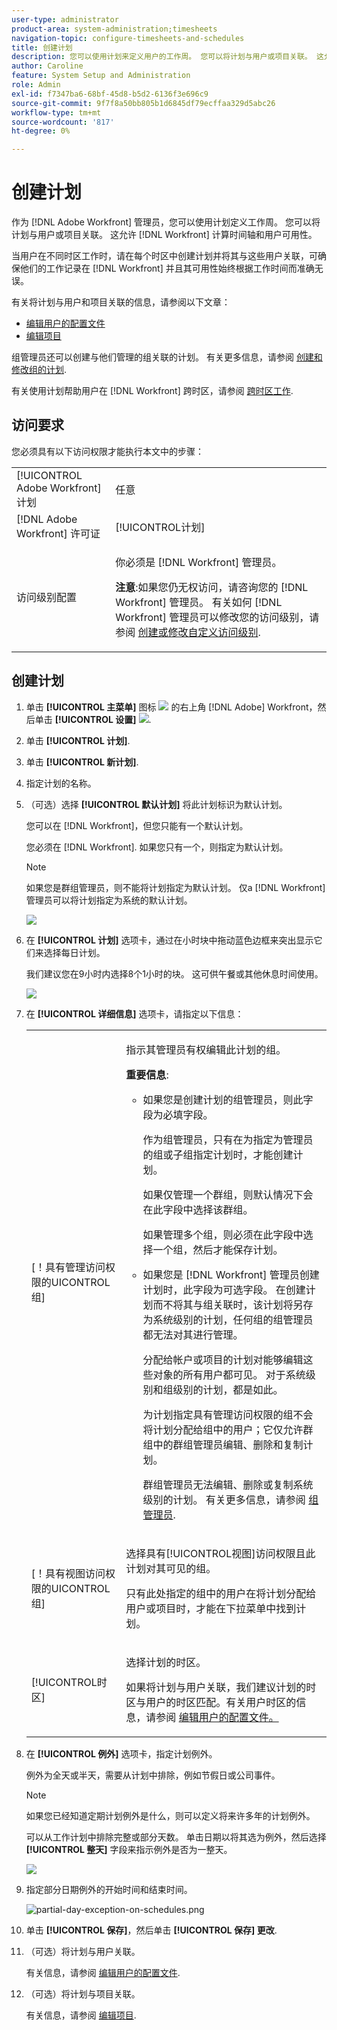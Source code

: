 ```yaml
---
user-type: administrator
product-area: system-administration;timesheets
navigation-topic: configure-timesheets-and-schedules
title: 创建计划
description: 您可以使用计划来定义用户的工作周。 您可以将计划与用户或项目关联。 这允许 [!DNL Workfront] 计算时间轴和用户可用性。
author: Caroline
feature: System Setup and Administration
role: Admin
exl-id: f7347ba6-68bf-45d8-b5d2-6136f3e696c9
source-git-commit: 9f7f8a50bb805b1d6845df79ecffaa329d5abc26
workflow-type: tm+mt
source-wordcount: '817'
ht-degree: 0%

---
```


# 创建计划

<!--DON'T DELETE, DRAFT OR HIDE THIS ARTICLE. IT IS LINKED TO THE PRODUCT, THROUGH THE CONTEXT SENSITIVE HELP LINKS. 
Linked to Editing Users, Editing Projects, Creating and managing groups
-->

作为 [!DNL Adobe Workfront] 管理员，您可以使用计划定义工作周。 您可以将计划与用户或项目关联。 这允许 [!DNL Workfront] 计算时间轴和用户可用性。

当用户在不同时区工作时，请在每个时区中创建计划并将其与这些用户关联，可确保他们的工作记录在 [!DNL Workfront] 并且其可用性始终根据工作时间而准确无误。

有关将计划与用户和项目关联的信息，请参阅以下文章：

* [编辑用户的配置文件](../../../administration-and-setup/add-users/create-and-manage-users/edit-a-users-profile.md)
* [编辑项目](../../../manage-work/projects/manage-projects/edit-projects.md)

组管理员还可以创建与他们管理的组关联的计划。 有关更多信息，请参阅 [创建和修改组的计划](../../../administration-and-setup/manage-groups/work-with-group-objects/create-and-modify-a-groups-schedules.md).

有关使用计划帮助用户在 [!DNL Workfront] 跨时区，请参阅 [跨时区工作](../../../workfront-basics/tips-tricks-and-troubleshooting/working-across-timezones.md).

## 访问要求

您必须具有以下访问权限才能执行本文中的步骤：

<table style="table-layout:auto"> 
 <col> 
 <col> 
 <tbody> 
  <tr> 
   <td role="rowheader">[!UICONTROL Adobe Workfront]计划</td> 
   <td>任意</td> 
  </tr> 
  <tr> 
   <td role="rowheader">[!DNL Adobe Workfront] 许可证</td> 
   <td>[!UICONTROL计划]</td> 
  </tr> 
  <tr> 
   <td role="rowheader">访问级别配置</td> 
   <td> <p>你必须是 [!DNL Workfront] 管理员。</p> <p><b>注意</b>:如果您仍无权访问，请咨询您的 [!DNL Workfront] 管理员。 有关如何 [!DNL Workfront] 管理员可以修改您的访问级别，请参阅 <a href="../../../administration-and-setup/add-users/configure-and-grant-access/create-modify-access-levels.md" class="MCXref xref">创建或修改自定义访问级别</a>.</p> </td> 
  </tr> 
 </tbody> 
</table>

## 创建计划

1. 单击 **[!UICONTROL 主菜单]** 图标 ![](assets/main-menu-icon.png) 的右上角 [!DNL Adobe] Workfront，然后单击 **[!UICONTROL 设置]** ![](assets/gear-icon-settings.png).
1. 单击 **[!UICONTROL 计划]**.
1. 单击 **[!UICONTROL 新计划]**.
1. 指定计划的名称。
1. （可选）选择 **[!UICONTROL 默认计划]** 将此计划标识为默认计划。

   您可以在 [!DNL Workfront]，但您只能有一个默认计划。

   您必须在 [!DNL Workfront]. 如果您只有一个，则指定为默认计划。

   >[!NOTE]
   >
   >如果您是群组管理员，则不能将计划指定为默认计划。 仅a [!DNL Workfront] 管理员可以将计划指定为系统的默认计划。

   ![](assets/new-schedule.png)

1. 在 **[!UICONTROL 计划]** 选项卡，通过在小时块中拖动蓝色边框来突出显示它们来选择每日计划。

   我们建议您在9小时内选择8个1小时的块。 这可供午餐或其他休息时间使用。

   ![](assets/new-schedule-with-exceptions.png)

1. 在 **[!UICONTROL 详细信息]** 选项卡，请指定以下信息：

   <table style="table-layout:auto">
    <tr>
     <td>[！具有管理访问权限的UICONTROL组]</td>
     <td><p>指示其管理员有权编辑此计划的组。</p>
     <p><b>重要信息</b>:</p>
      <ul>
       <li>
       <p>如果您是创建计划的组管理员，则此字段为必填字段。</p>
       <p>作为组管理员，只有在为指定为管理员的组或子组指定计划时，才能创建计划。</p>
       <p>如果仅管理一个群组，则默认情况下会在此字段中选择该群组。</p>
       <p>如果管理多个组，则必须在此字段中选择一个组，然后才能保存计划。</p></li>
       <li>如果您是 [!DNL Workfront] 管理员创建计划时，此字段为可选字段。 在创建计划而不将其与组关联时，该计划将另存为系统级别的计划，任何组的组管理员都无法对其进行管理。
       <p>分配给帐户或项目的计划对能够编辑这些对象的所有用户都可见。 对于系统级别和组级别的计划，都是如此。</p>
       </li>
       <p>为计划指定具有管理访问权限的组不会将计划分配给组中的用户；它仅允许群组中的群组管理员编辑、删除和复制计划。</p>
       <p>群组管理员无法编辑、删除或复制系统级别的计划。 有关更多信息，请参阅 <a href="../../../administration-and-setup/manage-groups/group-roles/group-administrators.md" class="MCXref xref">组管理员</a>.
     </td>
    </tr>
    <tr>
     <td>[！具有视图访问权限的UICONTROL组]</td>
     <td><p>选择具有[!UICONTROL视图]访问权限且此计划对其可见的组。</p>
     <p>只有此处指定的组中的用户在将计划分配给用户或项目时，才能在下拉菜单中找到计划。</p></tr>
    <tr>
     <td>[!UICONTROL时区]</td>
     <td><p>选择计划的时区。</p>
     <p>如果将计划与用户关联，我们建议计划的时区与用户的时区匹配。有关用户时区的信息，请参阅 <a href="../../../administration-and-setup/add-users/create-and-manage-users/edit-a-users-profile.md" class="MCXref xref">编辑用户的配置文件。
     </td>
    </tr>
   </table>


1. 在 **[!UICONTROL 例外]** 选项卡，指定计划例外。

   例外为全天或半天，需要从计划中排除，例如节假日或公司事件。

   >[!NOTE]
   >
   >如果您已经知道定期计划例外是什么，则可以定义将来许多年的计划例外。

   可以从工作计划中排除完整或部分天数。 单击日期以将其选为例外，然后选择 **[!UICONTROL 整天]** 字段来指示例外是否为一整天。

   ![](assets/schedule-adding-an-all-day-exception.png)

1. 指定部分日期例外的开始时间和结束时间。

   ![partial-day-exception-on-schedules.png](assets/partial-day-exception-on-schedules.png)

1. 单击 **[!UICONTROL 保存]**，然后单击 **[!UICONTROL 保存] 更改**.

1. （可选）将计划与用户关联。

   有关信息，请参阅 [编辑用户的配置文件](../../../administration-and-setup/add-users/create-and-manage-users/edit-a-users-profile.md).

1. （可选）将计划与项目关联。

   有关信息，请参阅 [编辑项目](../../../manage-work/projects/manage-projects/edit-projects.md).
